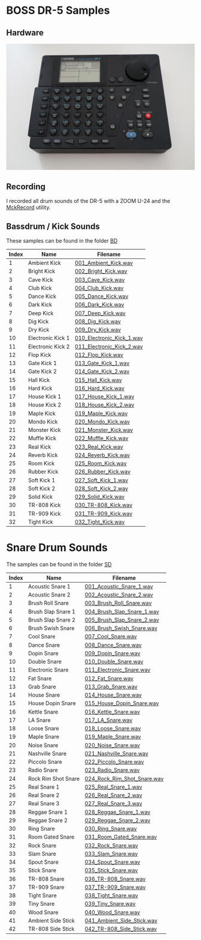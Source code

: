 # BOSS DR-5 Samples

## Hardware

![DR-5 Picture](dr5.png)

## Recording

I recorded all drum sounds of the DR-5 with a ZOOM U-24 and the [MckRecord](https://github.com/HenriCSHC/MckRecord) utility.

## Bassdrum / Kick Sounds

These samples can be found in the folder [BD](BD)

Index | Name               | Filename
------|--------------------|------------------------------------------------------------
1     | Ambient Kick       | [001_Ambient_Kick.wav](BD/001_Ambient_Kick.wav)
2     | Bright Kick        | [002_Bright_Kick.wav](BD/002_Bright_Kick.wav)
3     | Cave Kick          | [003_Cave_Kick.wav](BD/003_Cave_Kick.wav)
4     | Club Kick          | [004_Club_Kick.wav](BD/004_Club_Kick.wav)
5     | Dance Kick         | [005_Dance_Kick.wav](BD/005_Dance_Kick.wav)
6     | Dark Kick          | [006_Dark_Kick.wav](BD/006_Dark_Kick.wav)
7     | Deep Kick          | [007_Deep_Kick.wav](BD/007_Deep_Kick.wav)
8     | Dig Kick           | [008_Dig_Kick.wav](BD/008_Dig_Kick.wav)
9     | Dry Kick           | [009_Dry_Kick.wav](BD/009_Dry_Kick.wav)
10    | Electronic Kick 1  | [010_Electronic_Kick_1.wav](BD/010_Electronic_Kick_1.wav)
11    | Electronic Kick 2  | [011_Electronic_Kick_2.wav](BD/011_Electronic_Kick_2.wav)
12    | Flop Kick          | [012_Flop_Kick.wav](BD/012_Flop_Kick.wav)
13    | Gate Kick 1        | [013_Gate_Kick_1.wav](BD/013_Gate_Kick_1.wav)
14    | Gate Kick 2        | [014_Gate_Kick_2.wav](BD/014_Gate_Kick_2.wav)
15    | Hall Kick          | [015_Hall_Kick.wav](BD/015_Hall_Kick.wav)
16    | Hard Kick          | [016_Hard_Kick.wav](BD/016_Hard_Kick.wav)
17    | House Kick 1       | [017_House_Kick_1.wav](BD/017_House_Kick_1.wav)
18    | House Kick 2       | [018_House_Kick_2.wav](BD/018_House_Kick_2.wav)
19    | Maple Kick         | [019_Maple_Kick.wav](BD/019_Maple_Kick.wav)
20    | Mondo Kick         | [020_Mondo_Kick.wav](BD/020_Mondo_Kick.wav)
21    | Monster Kick       | [021_Monster_Kick.wav](BD/021_Monster_Kick.wav)
22    | Muffle Kick        | [022_Muffle_Kick.wav](BD/022_Muffle_Kick.wav)
23    | Real Kick          | [023_Real_Kick.wav](BD/023_Real_Kick.wav)
24    | Reverb Kick        | [024_Reverb_Kick.wav](BD/024_Reverb_Kick.wav)
25    | Room Kick          | [025_Room_Kick.wav](BD/025_Room_Kick.wav)
26    | Rubber Kick        | [026_Rubber_Kick.wav](BD/026_Rubber_Kick.wav)
27    | Soft Kick 1        | [027_Soft_Kick_1.wav](BD/027_Soft_Kick_1.wav)
28    | Soft Kick 2        | [028_Soft_Kick_2.wav](BD/028_Soft_Kick_2.wav)
29    | Solid Kick         | [029_Solid_Kick.wav](BD/029_Solid_Kick.wav)
30    | TR-808 Kick        | [030_TR-808_Kick.wav](BD/030_TR-808_Kick.wav)
31    | TR-909 Kick        | [031_TR-909_Kick.wav](BD/031_TR-909_Kick.wav)
32    | Tight Kick         | [032_Tight_Kick.wav](BD/032_Tight_Kick.wav)

# Snare Drum Sounds

The samples can be found in the folder [SD](SD)


Index | Name               | Filename
------|--------------------|------------------------------------------------------------
1 | Acoustic Snare 1 | [001_Acoustic_Snare_1.wav](SD/001_Acoustic_Snare_1.wav)
2 | Acoustic Snare 2 | [002_Acoustic_Snare_2.wav](SD/002_Acoustic_Snare_2.wav)
3 | Brush Roll Snare | [003_Brush_Roll_Snare.wav](SD/003_Brush_Roll_Snare.wav)
4 | Brush Slap Snare 1 | [004_Brush_Slap_Snare_1.wav](SD/004_Brush_Slap_Snare_1.wav)
5 | Brush Slap Snare 2 | [005_Brush_Slap_Snare_2.wav](SD/005_Brush_Slap_Snare_2.wav)
6 | Brush Swish Snare | [006_Brush_Swish_Snare.wav](SD/006_Brush_Swish_Snare.wav)
7 | Cool Snare | [007_Cool_Snare.wav](SD/007_Cool_Snare.wav)
8 | Dance Snare | [008_Dance_Snare.wav](SD/008_Dance_Snare.wav)
9 | Dopin Snare | [009_Dopin_Snare.wav](SD/009_Dopin_Snare.wav)
10 | Double Snare | [010_Double_Snare.wav](SD/010_Double_Snare.wav)
11 | Electronic Snare | [011_Electronic_Snare.wav](SD/011_Electronic_Snare.wav)
12 | Fat Snare | [012_Fat_Snare.wav](SD/012_Fat_Snare.wav)
13 | Grab Snare | [013_Grab_Snare.wav](SD/013_Grab_Snare.wav)
14 | House Snare | [014_House_Snare.wav](SD/014_House_Snare.wav)
15 | House Dopin Snare | [015_House_Dopin_Snare.wav](SD/015_House_Dopin_Snare.wav)
16 | Kettle Snare | [016_Kettle_Snare.wav](SD/016_Kettle_Snare.wav)
17 | LA Snare | [017_LA_Snare.wav](SD/017_LA_Snare.wav)
18 | Loose Snare | [018_Loose_Snare.wav](SD/018_Loose_Snare.wav)
19 | Maple Snare | [019_Maple_Snare.wav](SD/019_Maple_Snare.wav)
20 | Noise Snare | [020_Noise_Snare.wav](SD/020_Noise_Snare.wav)
21 | Nashville Snare | [021_Nashville_Snare.wav](SD/021_Nashville_Snare.wav)
22 | Piccolo Snare | [022_Piccolo_Snare.wav](SD/022_Piccolo_Snare.wav)
23 | Radio Snare | [023_Radio_Snare.wav](SD/023_Radio_Snare.wav)
24 | Rock Rim Shot Snare | [024_Rock_Rim_Shot_Snare.wav](SD/024_Rock_Rim_Shot_Snare.wav)
25 | Real Snare 1 | [025_Real_Snare_1.wav](SD/025_Real_Snare_1.wav)
26 | Real Snare 2 | [026_Real_Snare_2.wav](SD/026_Real_Snare_2.wav)
27 | Real Snare 3 | [027_Real_Snare_3.wav](SD/027_Real_Snare_3.wav)
28 | Reggae Snare 1 | [028_Reggae_Snare_1.wav](SD/028_Reggae_Snare_1.wav)
29 | Reggae Snare 2 | [029_Reggae_Snare_2.wav](SD/029_Reggae_Snare_2.wav)
30 | Ring Snare | [030_Ring_Snare.wav](SD/030_Ring_Snare.wav)
31 | Room Gated Snare | [031_Room_Gated_Snare.wav](SD/031_Room_Gated_Snare.wav)
32 | Rock Snare | [032_Rock_Snare.wav](SD/032_Rock_Snare.wav)
33 | Slam Snare | [033_Slam_Snare.wav](SD/033_Slam_Snare.wav)
34 | Spout Snare | [034_Spout_Snare.wav](SD/034_Spout_Snare.wav)
35 | Stick Snare | [035_Stick_Snare.wav](SD/035_Stick_Snare.wav)
36 | TR-808 Snare | [036_TR-808_Snare.wav](SD/036_TR-808_Snare.wav)
37 | TR-909 Snare | [037_TR-909_Snare.wav](SD/037_TR-909_Snare.wav)
38 | Tight Snare | [038_Tight_Snare.wav](SD/038_Tight_Snare.wav)
39 | Tiny Snare | [039_Tiny_Snare.wav](SD/039_Tiny_Snare.wav)
40 | Wood Snare | [040_Wood_Snare.wav](SD/040_Wood_Snare.wav)
41 | Ambient Side Stick | [041_Ambient_Side_Stick.wav](SD/041_Ambient_Side_Stick.wav)
42 | TR-808 Side Stick | [042_TR-808_Side_Stick.wav](SD/042_TR-808_Side_Stick.wav)